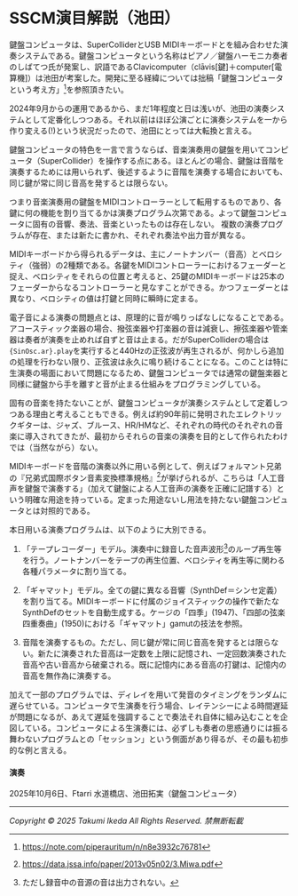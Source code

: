 # SSCM演目解説（池田）

鍵盤コンピュータは、SuperColliderとUSB MIDIキーボードとを組み合わせた演奏システムである。鍵盤コンピュータという名称はピアノ／鍵盤ハーモニカ奏者のしばてつ氏が発案し、訳語であるClavicomputer（clāvis[鍵]＋computer[電算機]）は池田が考案した。開発に至る経緯については拙稿「鍵盤コンピュータという考え方」[^1]を参照頂きたい。

2024年9月からの運用であるから、まだ1年程度と日は浅いが、池田の演奏システムとして定番化しつつある。それ以前はほぼ公演ごとに演奏システムを一から作り変える(!)という状況だったので、池田にとっては大転換と言える。

鍵盤コンピュータの特色を一言で言うならば、音楽演奏用の鍵盤を用いてコンピュータ（SuperCollider）を操作する点にある。ほとんどの場合、鍵盤は音階を演奏するためには用いられず、後述するように音階を演奏する場合においても、同じ鍵が常に同じ音高を発するとは限らない。

つまり音楽演奏用の鍵盤をMIDIコントローラーとして転用するものであり、各鍵に何の機能を割り当てるかは演奏プログラム次第である。よって鍵盤コンピュータに固有の音響、奏法、音楽といったものは存在しない。 複数の演奏プログラムが存在、または新たに書かれ、それぞれ奏法や出力音が異なる。

MIDIキーボードから得られるデータは、主にノートナンバー（音高）とベロシティ（強弱）の2種類である。各鍵をMIDIコントローラーにおけるフェーダーと捉え、ベロシティをそれらの位置と考えると、25鍵のMIDIキーボードは25本のフェーダーからなるコントローラーと見なすことができる。かつフェーダーとは異なり、ベロシティの値は打鍵と同時に瞬時に定まる。

電子音による演奏の問題点とは、原理的に音が鳴りっぱなしになることである。アコースティック楽器の場合、撥弦楽器や打楽器の音は減衰し、擦弦楽器や管楽器は奏者が演奏を止めれば自ずと音は止まる。だがSuperColliderの場合は`{SinOsc.ar}.play`を実行すると440Hzの正弦波が再生されるが、何かしら追加の処理を行わない限り、正弦波は永久に鳴り続けることになる。このことは特に生演奏の場面において問題になるため、鍵盤コンピュータでは通常の鍵盤楽器と同様に鍵盤から手を離すと音が止まる仕組みをプログラミングしている。

固有の音楽を持たないことが、鍵盤コンピュータが演奏システムとして定着しつつある理由と考えることもできる。例えば約90年前に発明されたエレクトリックギターは、ジャズ、ブルース、HR/HMなど、それぞれの時代のそれぞれの音楽に導入されてきたが、最初からそれらの音楽の演奏を目的として作られたわけでは（当然ながら）ない。

MIDIキーボードを音階の演奏以外に用いる例として、例えばフォルマント兄弟の『兄弟式国際ボタン音素変換標準規格』[^2]が挙げられるが、こちらは「人工音声を鍵盤で演奏する」（加えて鍵盤による人工音声の演奏を正確に記譜する）という明確な用途を持っている。定まった用途ないし用法を持たない鍵盤コンピュータとは対照的である。

本日用いる演奏プログラムは、以下のように大別できる。

1. 「テープレコーダー」モデル。演奏中に録音した音声波形[^3]のループ再生等を行う。ノートナンバーをテープの再生位置、ベロシティを再生等に関わる各種パラメータに割り当てる。

2. 「ギャマット」モデル。全ての鍵に異なる音響（SynthDef＝シンセ定義）を割り当てる。MIDIキーボードに付属のジョイスティックの操作で新たなSynthDefのセットを自動生成する。ケージの「四季」(1947)、「四部の弦楽四重奏曲」(1950)における「ギャマット」gamutの技法を参照。

3. 音階を演奏するもの。ただし、同じ鍵が常に同じ音高を発するとは限らない。新たに演奏された音高は一定数を上限に記憶され、一定回数演奏された音高や古い音高から破棄される。既に記憶内にある音高の打鍵は、記憶内の音高を無作為に演奏する。

加えて一部のプログラムでは、ディレイを用いて発音のタイミングをランダムに遅らせている。コンピュータで生演奏を行う場合、レイテンシーによる時間遅延が問題になるが、あえて遅延を強調することで奏法それ自体に組み込むことを企図している。コンピュータによる生演奏には、必ずしも奏者の思惑通りには振る舞わないプログラムとの「セッション」という側面があり得るが、その最も初歩的な例と言える。

[^1]: https://note.com/piperauritum/n/n8e3932c76781
[^2]: https://data.jssa.info/paper/2013v05n02/3.Miwa.pdf
[^3]: ただし録音中の音源の音は出力されない。

#### 演奏
2025年10月6日、Ftarri 水道橋店、池田拓実（鍵盤コンピュータ）

---
*Copyright © 2025 Takumi Ikeda All Rights Reserved. 禁無断転載*